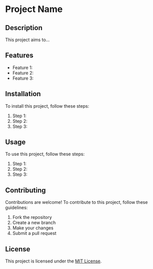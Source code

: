 # Project Name

## Description

This project aims to...

## Features

- Feature 1: 
- Feature 2: 
- Feature 3: 

## Installation

To install this project, follow these steps:

1. Step 1: 
2. Step 2: 
3. Step 3: 

## Usage

To use this project, follow these steps:

1. Step 1: 
2. Step 2: 
3. Step 3: 

## Contributing

Contributions are welcome! To contribute to this project, follow these guidelines:

1. Fork the repository
2. Create a new branch
3. Make your changes
4. Submit a pull request

## License

This project is licensed under the [MIT License](LICENSE).
